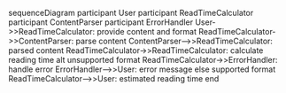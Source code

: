 sequenceDiagram
    participant User
    participant ReadTimeCalculator
    participant ContentParser
    participant ErrorHandler
    User->>ReadTimeCalculator: provide content and format
    ReadTimeCalculator->>ContentParser: parse content
    ContentParser-->>ReadTimeCalculator: parsed content
    ReadTimeCalculator->>ReadTimeCalculator: calculate reading time
    alt unsupported format
        ReadTimeCalculator->>ErrorHandler: handle error
        ErrorHandler-->>User: error message
    else supported format
        ReadTimeCalculator-->>User: estimated reading time
    end